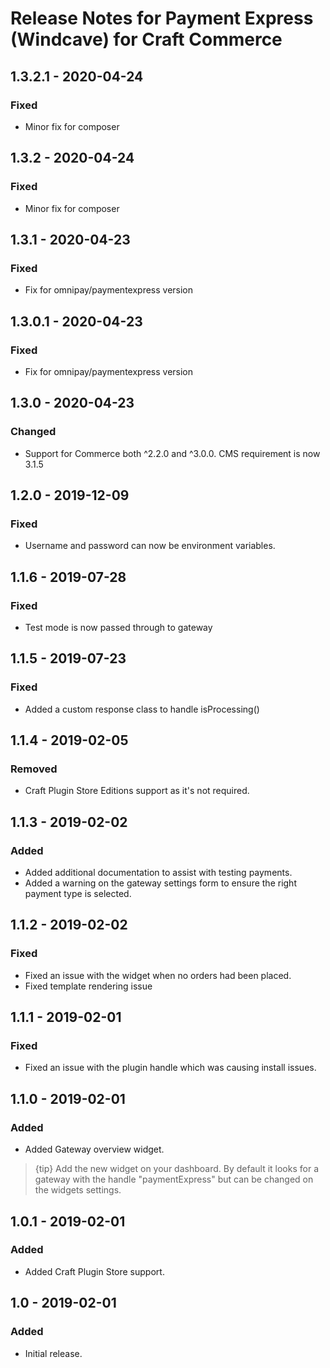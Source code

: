 # Release Notes for Payment Express (Windcave) for Craft Commerce

## 1.3.2.1 - 2020-04-24
### Fixed
- Minor fix for composer

## 1.3.2 - 2020-04-24
### Fixed
- Minor fix for composer

## 1.3.1 - 2020-04-23
### Fixed
- Fix for omnipay/paymentexpress version

## 1.3.0.1 - 2020-04-23
### Fixed
- Fix for omnipay/paymentexpress version

## 1.3.0 - 2020-04-23
### Changed
- Support for Commerce both ^2.2.0 and ^3.0.0. CMS requirement is now 3.1.5

## 1.2.0 - 2019-12-09
### Fixed
- Username and password can now be environment variables.

## 1.1.6 - 2019-07-28
### Fixed
- Test mode is now passed through to gateway

## 1.1.5 - 2019-07-23
### Fixed
- Added a custom response class to handle isProcessing()

## 1.1.4 - 2019-02-05
### Removed
- Craft Plugin Store Editions support as it's not required.

## 1.1.3 - 2019-02-02
### Added
- Added additional documentation to assist with testing payments.
- Added a warning on the gateway settings form to ensure the right payment type is selected.

## 1.1.2 - 2019-02-02
### Fixed
- Fixed an issue with the widget when no orders had been placed.
- Fixed template rendering issue

## 1.1.1 - 2019-02-01
### Fixed
- Fixed an issue with the plugin handle which was causing install issues.

## 1.1.0 - 2019-02-01
### Added
- Added Gateway overview widget.
> {tip} Add the new widget on your dashboard. 
By default it looks for a gateway with the handle "paymentExpress" but can be changed on the widgets settings.

## 1.0.1 - 2019-02-01
### Added
- Added Craft Plugin Store support.

## 1.0 - 2019-02-01
### Added
- Initial release.

